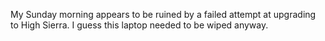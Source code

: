 <!-- slug: 2017/10/08/49 -->
<!-- published: 2017-10-08T00:18:52.170Z -->

My Sunday morning appears to be ruined by a failed attempt at upgrading to High Sierra. I guess this laptop needed to be wiped anyway.